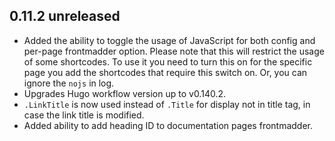 ## 0.11.2 unreleased
- Added the ability to toggle the usage of JavaScript for both config and per-page frontmadder option. Please note that this will restrict the usage of some shortcodes. To use it you need to turn this on for the specific page you add the shortcodes that require this switch on. Or, you can ignore the `nojs` in log.
- Upgrades Hugo workflow version up to v0.140.2.
- `.LinkTitle` is now used instead of `.Title` for display not in title tag, in case the link title is modified.
- Added ability to add heading ID to documentation pages frontmadder.